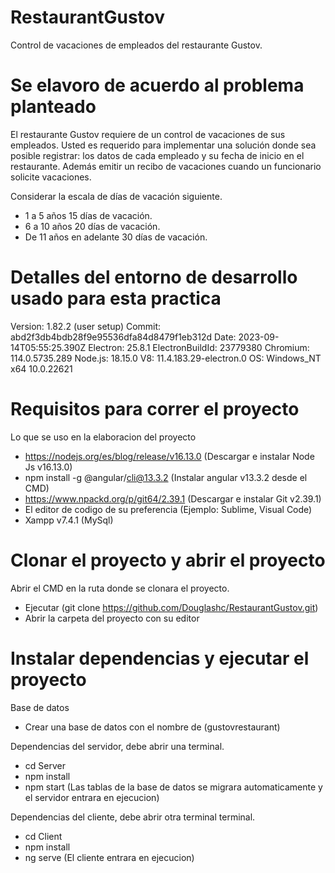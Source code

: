 # RestaurantGustov
Control de vacaciones de empleados del restaurante Gustov.

# Se elavoro de acuerdo al problema planteado
El restaurante Gustov requiere de un control de vacaciones de sus empleados. Usted es requerido para implementar una solución donde sea posible registrar: los datos de cada empleado y su fecha de inicio en el restaurante. Además emitir un recibo de vacaciones cuando un funcionario solicite vacaciones.

Considerar la escala de días de vacación siguiente.

- 1 a 5 años  15 días de vacación.
- 6 a 10 años 20 días de vacación.
- De 11 años en adelante 30 días de vacación.


# Detalles del entorno de desarrollo usado para esta practica
Version: 1.82.2 (user setup)
Commit: abd2f3db4bdb28f9e95536dfa84d8479f1eb312d
Date: 2023-09-14T05:55:25.390Z
Electron: 25.8.1
ElectronBuildId: 23779380
Chromium: 114.0.5735.289
Node.js: 18.15.0
V8: 11.4.183.29-electron.0
OS: Windows_NT x64 10.0.22621

# Requisitos para correr el proyecto
Lo que se uso en la elaboracion del proyecto 
- https://nodejs.org/es/blog/release/v16.13.0 (Descargar e instalar Node Js v16.13.0)
- npm install -g @angular/cli@13.3.2 (Instalar angular v13.3.2 desde el CMD)
- https://www.npackd.org/p/git64/2.39.1 (Descargar e instalar Git v2.39.1)
- El editor de codigo de su preferencia (Ejemplo: Sublime, Visual Code)
- Xampp v7.4.1 (MySql)

# Clonar el proyecto y abrir el proyecto
Abrir el CMD en la ruta donde se clonara el proyecto.
-   Ejecutar (git clone https://github.com/Douglashc/RestaurantGustov.git)
- Abrir la carpeta del proyecto con su editor

# Instalar dependencias y ejecutar el proyecto
Base de datos
- Crear una base de datos con el nombre de (gustovrestaurant)

Dependencias del servidor, debe abrir una terminal.
- cd Server
- npm install
- npm start (Las tablas de la base de datos se migrara automaticamente y el servidor entrara en ejecucion)

Dependencias del cliente, debe abrir otra terminal terminal.
- cd Client
- npm install
- ng serve (El cliente entrara en ejecucion)
